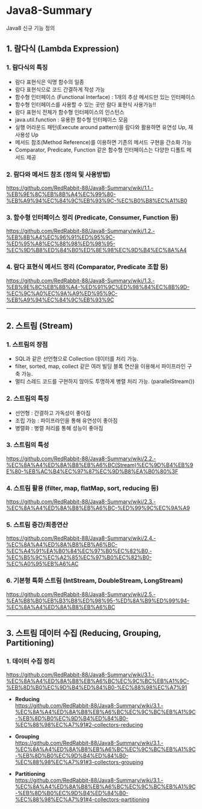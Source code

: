 # Java8-Summary
Java8 신규 기능 정의

## 1. 람다식 (Lambda Expression)

### 1. 람다식의 특징

* 람다 표현식은 익명 함수의 일종
* 람다 표현식으로 코드 간결하게 작성 가능
* 함수형 인터페이스 (Functional Interface) : 1개의 추상 메서드만 있는 인터페이스
* 함수형 인터페이스를 사용할 수 있는 곳만 람다 표현식 사용가능!!
* 람다 표현식 전체가 함수형 인터페이스의 인스턴스
* java.util.function : 유용한 함수형 인터페이스 모음
* 실행 어라운드 패턴(Execute around pattern)을 람다와 활용하면 유연성 Up, 재사용성 Up
* 메서드 참조(Method Reference)를 이용하면 기존의 메서드 구현을 간소화 가능
* Comparator, Predicate, Function 같은 함수형 인터페이스는 다양한 디폴트 메서드 제공

### 2. 람다와 메서드 참조 (정의 및 사용방법)
https://github.com/RedRabbit-88/Java8-Summary/wiki/1.1.-%EB%9E%8C%EB%8B%A4%EC%99%80-%EB%A9%94%EC%84%9C%EB%93%9C-%EC%B0%B8%EC%A1%B0

### 3. 함수형 인터페이스 정리 (Predicate, Consumer, Function 등)
https://github.com/RedRabbit-88/Java8-Summary/wiki/1.2.-%EB%8B%A4%EC%96%91%ED%95%9C-%ED%95%A8%EC%88%98%ED%98%95-%EC%9D%B8%ED%84%B0%ED%8E%98%EC%9D%B4%EC%8A%A4

### 4. 람다 표현식 메서드 정리 (Comparator, Predicate 조합 등)
https://github.com/RedRabbit-88/Java8-Summary/wiki/1.3.-%EB%9E%8C%EB%8B%A4-%ED%91%9C%ED%98%84%EC%8B%9D-%EC%9C%A0%EC%9A%A9%ED%95%9C-%EB%A9%94%EC%84%9C%EB%93%9C

---

## 2. 스트림 (Stream)

### 1. 스트림의 장점

* SQL과 같은 선언형으로 Collection 데이터를 처리 가능.
* filter, sorted, map, collect 같은 여러 빌딩 블록 연산을 이용해서 파이프라인 구축 가능.
* 멀티 스레드 코드를 구현하지 않아도 투명하게 병렬 처리 가능. (parallelStream())

### 2. 스트림의 특징

* 선언형 : 간결하고 가독성이 좋아짐
* 조립 가능 : 파이프라인을 통해 유연성이 좋아짐
* 병렬화 : 병렬 처리를 통해 성능이 좋아짐

### 3. 스트림의 특성
https://github.com/RedRabbit-88/Java8-Summary/wiki/2.2.-%EC%8A%A4%ED%8A%B8%EB%A6%BC(Stream)%EC%9D%B4%EB%9E%80-%EB%AC%B4%EC%97%87%EC%9D%B8%EA%B0%80%3F

### 4. 스트림 활용 (filter, map, flatMap, sort, reducing 등)
https://github.com/RedRabbit-88/Java8-Summary/wiki/2.3.-%EC%8A%A4%ED%8A%B8%EB%A6%BC-%ED%99%9C%EC%9A%A9

### 5. 스트림 중간/최종연산
https://github.com/RedRabbit-88/Java8-Summary/wiki/2.4.-%EC%8A%A4%ED%8A%B8%EB%A6%BC-%EC%A4%91%EA%B0%84%EC%97%B0%EC%82%B0,-%EC%B5%9C%EC%A2%85%EC%97%B0%EC%82%B0-%EC%A0%95%EB%A6%AC

### 6. 기본형 특화 스트림 (IntStream, DoubleStream, LongStream)
https://github.com/RedRabbit-88/Java8-Summary/wiki/2.5.-%EA%B8%B0%EB%B3%B8%ED%98%95-%ED%8A%B9%ED%99%94-%EC%8A%A4%ED%8A%B8%EB%A6%BC

---

## 3. 스트림 데이터 수집 (Reducing, Grouping, Partitioning)

### 1. 데이터 수집 정리
https://github.com/RedRabbit-88/Java8-Summary/wiki/3.1.-%EC%8A%A4%ED%8A%B8%EB%A6%BC%EC%9C%BC%EB%A1%9C-%EB%8D%B0%EC%9D%B4%ED%84%B0-%EC%88%98%EC%A7%91

* **Reducing**<br>
https://github.com/RedRabbit-88/Java8-Summary/wiki/3.1.-%EC%8A%A4%ED%8A%B8%EB%A6%BC%EC%9C%BC%EB%A1%9C-%EB%8D%B0%EC%9D%B4%ED%84%B0-%EC%88%98%EC%A7%91#2-collectors-reducing

* **Grouping**<br>
https://github.com/RedRabbit-88/Java8-Summary/wiki/3.1.-%EC%8A%A4%ED%8A%B8%EB%A6%BC%EC%9C%BC%EB%A1%9C-%EB%8D%B0%EC%9D%B4%ED%84%B0-%EC%88%98%EC%A7%91#3-collectors-grouping

* **Partitioning**<br>
https://github.com/RedRabbit-88/Java8-Summary/wiki/3.1.-%EC%8A%A4%ED%8A%B8%EB%A6%BC%EC%9C%BC%EB%A1%9C-%EB%8D%B0%EC%9D%B4%ED%84%B0-%EC%88%98%EC%A7%91#4-collectors-partitioning
